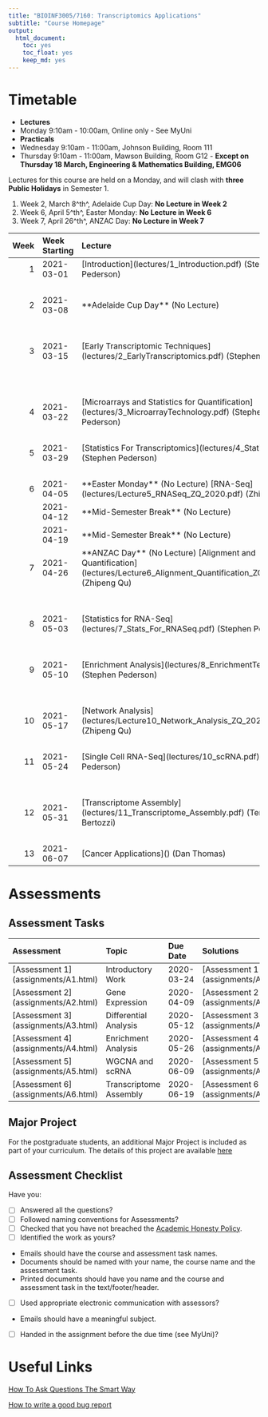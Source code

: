 ```yaml
---
title: "BIOINF3005/7160: Transcriptomics Applications"
subtitle: "Course Homepage"
output: 
  html_document: 
    toc: yes
    toc_float: yes
    keep_md: yes
---
```










# Timetable

- **Lectures**
- Monday 9:10am - 10:00am, Online only - See MyUni
- **Practicals**
- Wednesday 9:10am - 11:00am, Johnson Building, Room 111
- Thursday 9:10am - 11:00am, Mawson Building, Room G12 - **Except on Thursday 18 March, Engineering & Mathematics Building, EMG06**

Lectures for this course are held on a Monday, and will clash with **three Public Holidays** in Semester 1.

1. Week 2, March 8^th^, Adelaide Cup Day: **No Lecture in Week 2**
2. Week 6, April 5^th^, Easter Monday: **No Lecture in Week 6** 
3. Week 7, April 26^th^, ANZAC Day: **No Lecture in Week 7**



<table class="table table-striped table-hover table-condensed table-responsive" style="margin-left: auto; margin-right: auto;">
 <thead>
  <tr>
   <th style="text-align:right;"> Week </th>
   <th style="text-align:left;"> Week Starting </th>
   <th style="text-align:left;"> Lecture </th>
   <th style="text-align:left;"> Practical </th>
  </tr>
 </thead>
<tbody>
  <tr>
   <td style="text-align:right;"> 1 </td>
   <td style="text-align:left;"> 2021-03-01 </td>
   <td style="text-align:left;"> [Introduction](lectures/1_Introduction.pdf) (Stephen Pederson) </td>
   <td style="text-align:left;"> [Introduction to R and `rmarkdown`](practicals/1_IntroR.html) </td>
  </tr>
  <tr>
   <td style="text-align:right;">  </td>
   <td style="text-align:left;">  </td>
   <td style="text-align:left;">  </td>
   <td style="text-align:left;"> [Manipulating Text in R](practicals/1_Using_stringr.html) </td>
  </tr>
  <tr>
   <td style="text-align:right;"> 2 </td>
   <td style="text-align:left;"> 2021-03-08 </td>
   <td style="text-align:left;"> **Adelaide Cup Day** (No Lecture) </td>
   <td style="text-align:left;"> [Using the tidyverse](practicals/2_Tidyverse.html) </td>
  </tr>
  <tr>
   <td style="text-align:right;">  </td>
   <td style="text-align:left;">  </td>
   <td style="text-align:left;">  </td>
   <td style="text-align:left;"> [Plotting Data with the `tidyverse`](practicals/2.2_Tidyverse.html) </td>
  </tr>
  <tr>
   <td style="text-align:right;"> 3 </td>
   <td style="text-align:left;"> 2021-03-15 </td>
   <td style="text-align:left;"> [Early Transcriptomic Techniques](lectures/2_EarlyTranscriptomics.pdf) (Stephen Pederson) </td>
   <td style="text-align:left;"> [Data Types in R](practicals/3.1_DataTypes.html) </td>
  </tr>
  <tr>
   <td style="text-align:right;">  </td>
   <td style="text-align:left;">  </td>
   <td style="text-align:left;">  </td>
   <td style="text-align:left;"> **Thursday 18 March practical in Engineering & Mathematics, EMG06**[Additional Visualisation](practicals/3.2_MoreVisualisation.html) </td>
  </tr>
  <tr>
   <td style="text-align:right;"> 4 </td>
   <td style="text-align:left;"> 2021-03-22 </td>
   <td style="text-align:left;"> [Microarrays and Statistics for Quantification](lectures/3_MicroarrayTechnology.pdf) (Stephen Pederson) </td>
   <td style="text-align:left;"> [The Bioconductor Project](practicals/4.1_Bioconductor.html) </td>
  </tr>
  <tr>
   <td style="text-align:right;">  </td>
   <td style="text-align:left;">  </td>
   <td style="text-align:left;">  </td>
   <td style="text-align:left;"> [Genomic Ranges](practicals/4.2_GenomicRanges.html) </td>
  </tr>
  <tr>
   <td style="text-align:right;"> 5 </td>
   <td style="text-align:left;"> 2021-03-29 </td>
   <td style="text-align:left;"> [Statistics For Transcriptomics](lectures/4_Statistics.pdf) (Stephen Pederson) </td>
   <td style="text-align:left;"> [Basic Statistics in R](practicals/5.1_Statistics.html) </td>
  </tr>
  <tr>
   <td style="text-align:right;">  </td>
   <td style="text-align:left;">  </td>
   <td style="text-align:left;">  </td>
   <td style="text-align:left;"> [Differential Expression](practicals/5.2_MoreStatistics.html) </td>
  </tr>
  <tr>
   <td style="text-align:right;"> 6 </td>
   <td style="text-align:left;"> 2021-04-05 </td>
   <td style="text-align:left;"> **Easter Monday** (No Lecture) [RNA-Seq](lectures/Lecture5_RNASeq_ZQ_2020.pdf) (Zhipeng Qu) </td>
   <td style="text-align:left;"> [Using Limma For Differential Expression](practicals/6.1_Limma.html) </td>
  </tr>
  <tr>
   <td style="text-align:right;">  </td>
   <td style="text-align:left;"> 2021-04-12 </td>
   <td style="text-align:left;"> **Mid-Semester Break** (No Lecture) </td>
   <td style="text-align:left;"> []() </td>
  </tr>
  <tr>
   <td style="text-align:right;">  </td>
   <td style="text-align:left;"> 2021-04-19 </td>
   <td style="text-align:left;"> **Mid-Semester Break** (No Lecture) </td>
   <td style="text-align:left;"> []() </td>
  </tr>
  <tr>
   <td style="text-align:right;"> 7 </td>
   <td style="text-align:left;"> 2021-04-26 </td>
   <td style="text-align:left;"> **ANZAC Day** (No Lecture) [Alignment and Quantification](lectures/Lecture6_Alignment_Quantification_ZQ_2020.pdf) (Zhipeng Qu) </td>
   <td style="text-align:left;"> [More Complex Designs](practicals/7.1_More_Complex_Designs.html) </td>
  </tr>
  <tr>
   <td style="text-align:right;">  </td>
   <td style="text-align:left;">  </td>
   <td style="text-align:left;">  </td>
   <td style="text-align:left;"> [More Complex Designs (2)](practicals/7.2_More_Complex_Designs2.html) </td>
  </tr>
  <tr>
   <td style="text-align:right;"> 8 </td>
   <td style="text-align:left;"> 2021-05-03 </td>
   <td style="text-align:left;"> [Statistics for RNA-Seq](lectures/7_Stats_For_RNASeq.pdf) (Stephen Pederson) </td>
   <td style="text-align:left;"> [Alignments and Visualisation](practicals/8.1_Alignments.html) </td>
  </tr>
  <tr>
   <td style="text-align:right;">  </td>
   <td style="text-align:left;">  </td>
   <td style="text-align:left;">  </td>
   <td style="text-align:left;"> [Alignments and Visualisation](practicals/8.2_Scripting_Alignments.html) </td>
  </tr>
  <tr>
   <td style="text-align:right;"> 9 </td>
   <td style="text-align:left;"> 2021-05-10 </td>
   <td style="text-align:left;"> [Enrichment Analysis](lectures/8_EnrichmentTesting.pdf) (Stephen Pederson) </td>
   <td style="text-align:left;"> [Differential Expression Using edgeR](practicals/9.1_edgeR.html) </td>
  </tr>
  <tr>
   <td style="text-align:right;">  </td>
   <td style="text-align:left;">  </td>
   <td style="text-align:left;">  </td>
   <td style="text-align:left;"> [Enrichment Strategies](practicals/9.2_EnrichmentAnalysis.html) </td>
  </tr>
  <tr>
   <td style="text-align:right;"> 10 </td>
   <td style="text-align:left;"> 2021-05-17 </td>
   <td style="text-align:left;"> [Network Analysis](lectures/Lecture10_Network_Analysis_ZQ_2020.pdf) (Zhipeng Qu) </td>
   <td style="text-align:left;"> [WGCNA_part1](practicals/10.1_WGCNA_part1.html) </td>
  </tr>
  <tr>
   <td style="text-align:right;">  </td>
   <td style="text-align:left;">  </td>
   <td style="text-align:left;">  </td>
   <td style="text-align:left;"> [WGCNA_part2](practicals/10.2_WGCNA_part2.html) </td>
  </tr>
  <tr>
   <td style="text-align:right;"> 11 </td>
   <td style="text-align:left;"> 2021-05-24 </td>
   <td style="text-align:left;"> [Single Cell RNA-Seq](lectures/10_scRNA.pdf) (Stephen Pederson) </td>
   <td style="text-align:left;"> [scRNA](practicals/11.1_scRNA.html) </td>
  </tr>
  <tr>
   <td style="text-align:right;">  </td>
   <td style="text-align:left;">  </td>
   <td style="text-align:left;">  </td>
   <td style="text-align:left;"> [scRNA](practicals/11.1_scRNA.html#removing_other_low_quality_cells) </td>
  </tr>
  <tr>
   <td style="text-align:right;"> 12 </td>
   <td style="text-align:left;"> 2021-05-31 </td>
   <td style="text-align:left;"> [Transcriptome Assembly](lectures/11_Transcriptome_Assembly.pdf) (Terry Bertozzi) </td>
   <td style="text-align:left;"> [Using StringTie to Define New Transcripts](practicals/12_Stringtie.html) </td>
  </tr>
  <tr>
   <td style="text-align:right;">  </td>
   <td style="text-align:left;">  </td>
   <td style="text-align:left;">  </td>
   <td style="text-align:left;"> [Assignment and Project Questions]() </td>
  </tr>
  <tr>
   <td style="text-align:right;"> 13 </td>
   <td style="text-align:left;"> 2021-06-07 </td>
   <td style="text-align:left;"> [Cancer Applications]() (Dan Thomas) </td>
   <td style="text-align:left;"> []() </td>
  </tr>
</tbody>
</table>



# Assessments




## Assessment Tasks

<table class="table table-striped table-hover table-condensed table-responsive" style="margin-left: auto; margin-right: auto;">
 <thead>
  <tr>
   <th style="text-align:left;"> Assessment </th>
   <th style="text-align:left;"> Topic </th>
   <th style="text-align:left;"> Due Date </th>
   <th style="text-align:left;"> Solutions </th>
  </tr>
 </thead>
<tbody>
  <tr>
   <td style="text-align:left;"> [Assessment 1](assignments/A1.html) </td>
   <td style="text-align:left;"> Introductory Work </td>
   <td style="text-align:left;"> 2020-03-24 </td>
   <td style="text-align:left;"> [Assessment 1 Solutions](assignments/A1_Solutions.html) </td>
  </tr>
  <tr>
   <td style="text-align:left;"> [Assessment 2](assignments/A2.html) </td>
   <td style="text-align:left;"> Gene Expression </td>
   <td style="text-align:left;"> 2020-04-09 </td>
   <td style="text-align:left;"> [Assessment 2 Solutions](assignments/A2_Solutions.html) </td>
  </tr>
  <tr>
   <td style="text-align:left;"> [Assessment 3](assignments/A3.html) </td>
   <td style="text-align:left;"> Differential Analysis </td>
   <td style="text-align:left;"> 2020-05-12 </td>
   <td style="text-align:left;"> [Assessment 3 Solutions](assignments/A3_Solutions.html) </td>
  </tr>
  <tr>
   <td style="text-align:left;"> [Assessment 4](assignments/A4.html) </td>
   <td style="text-align:left;"> Enrichment Analysis </td>
   <td style="text-align:left;"> 2020-05-26 </td>
   <td style="text-align:left;"> [Assessment 4 Solutions](assignments/A4_Solutions.html) </td>
  </tr>
  <tr>
   <td style="text-align:left;"> [Assessment 5](assignments/A5.html) </td>
   <td style="text-align:left;"> WGCNA and scRNA </td>
   <td style="text-align:left;"> 2020-06-09 </td>
   <td style="text-align:left;"> [Assessment 5 Solutions](assignments/A5_Solutions.html) </td>
  </tr>
  <tr>
   <td style="text-align:left;"> [Assessment 6](assignments/A6.html) </td>
   <td style="text-align:left;"> Transcriptome Assembly </td>
   <td style="text-align:left;"> 2020-06-19 </td>
   <td style="text-align:left;"> [Assessment 6 Solutions](assignments/A6_Solutions.html) </td>
  </tr>
</tbody>
</table>

## Major Project

For the postgraduate students, an additional Major Project is included as part of your curriculum.
The details of this project are available [here](assignments/MajorProject.html)

## Assessment Checklist

Have you:

- [ ] Answered all the questions?
- [ ] Followed naming conventions for Assessments?
- [ ] Checked that you have not breached the [Academic Honesty Policy](http://www.adelaide.edu.au/policies/230/).
- [ ] Identified the work as yours?
- Emails should have the course and assessment task names.
- Documents should be named with your name, the course name and the assessment task.
- Printed documents should have you name and the course and assessment task in the text/footer/header.
- [ ] Used appropriate electronic communication with assessors?
- Emails should have a meaningful subject.
- [ ] Handed in the assignment before the due time (see MyUni)?

# Useful Links

[How To Ask Questions The Smart Way](http://www.catb.org/esr/faqs/smart-questions.html)

[How to write a good bug report](https://musescore.org/en/developers-handbook/how-write-good-bug-report-step-step-instructions)

